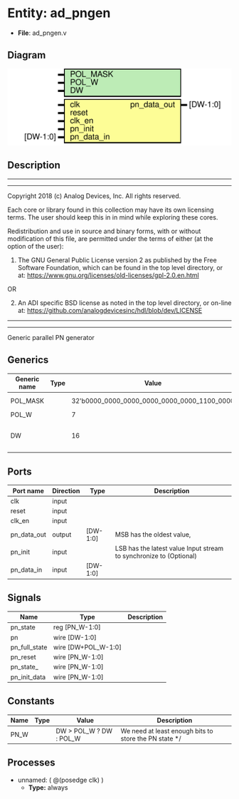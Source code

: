 # Entity: ad_pngen

- **File**: ad_pngen.v
## Diagram

![Diagram](ad_pngen.svg "Diagram")
## Description

 ***************************************************************************
 ***************************************************************************
 Copyright 2018 (c) Analog Devices, Inc. All rights reserved.

 Each core or library found in this collection may have its own licensing terms.
 The user should keep this in in mind while exploring these cores.

 Redistribution and use in source and binary forms,
 with or without modification of this file, are permitted under the terms of either
  (at the option of the user):

   1. The GNU General Public License version 2 as published by the
      Free Software Foundation, which can be found in the top level directory, or at:
 https://www.gnu.org/licenses/old-licenses/gpl-2.0.en.html

 OR

   2.  An ADI specific BSD license as noted in the top level directory, or on-line at:
 https://github.com/analogdevicesinc/hdl/blob/dev/LICENSE

 ***************************************************************************
 ***************************************************************************
 Generic parallel PN generator

## Generics

| Generic name | Type | Value                                       | Description                                  |
| ------------ | ---- | ------------------------------------------- | -------------------------------------------- |
| POL_MASK     |      | 32'b0000_0000_0000_0000_0000_0000_1100_0000 |  PN7 x^7 + x^6 + 1                           |
| POL_W        |      | 7                                           |                                              |
| DW           |      | 16                                          |  Number of output bits at every clock cycle  |
## Ports

| Port name   | Direction | Type     | Description                                                          |
| ----------- | --------- | -------- | -------------------------------------------------------------------- |
| clk         | input     |          |                                                                      |
| reset       | input     |          |                                                                      |
| clk_en      | input     |          |                                                                      |
| pn_data_out | output    | [DW-1:0] | MSB has the oldest value,                                            |
| pn_init     | input     |          |  LSB has the latest value Input stream to synchronize to (Optional)  |
| pn_data_in  | input     | [DW-1:0] |                                                                      |
## Signals

| Name          | Type                | Description |
| ------------- | ------------------- | ----------- |
| pn_state      | reg [PN_W-1:0]      |             |
| pn            | wire [DW-1:0]       |             |
| pn_full_state | wire [DW+POL_W-1:0] |             |
| pn_reset      | wire [PN_W-1:0]     |             |
| pn_state_     | wire [PN_W-1:0]     |             |
| pn_init_data  | wire [PN_W-1:0]     |             |
## Constants

| Name | Type | Value                   | Description                                             |
| ---- | ---- | ----------------------- | ------------------------------------------------------- |
| PN_W |      | DW > POL_W ? DW : POL_W |  We need at least enough bits to store the PN state */  |
## Processes
- unnamed: ( @(posedge clk) )
  - **Type:** always
